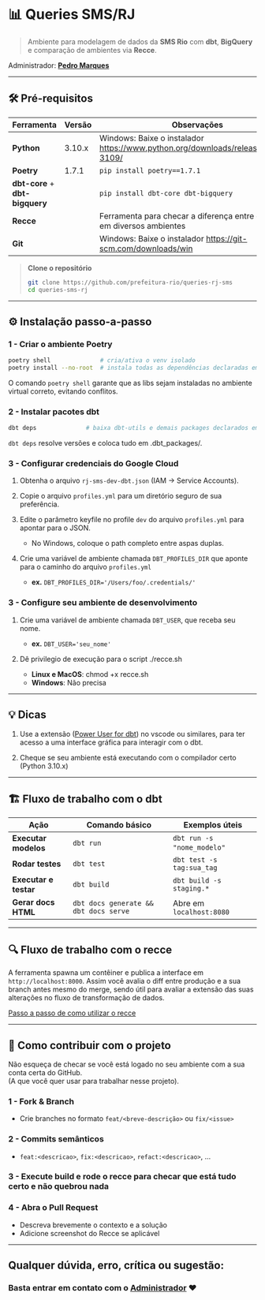 # 📊 Queries SMS/RJ
> Ambiente para modelagem de dados da **SMS Rio** com **dbt**, **BigQuery** e comparação de ambientes via **Recce**.

Administrador: **[Pedro Marques](https://github.com/TanookiVerde)**  

---

## 🛠️ Pré-requisitos

| Ferramenta | Versão | Observações |
|------------|--------|-------------|
| **Python** | 3.10.x | Windows: Baixe o instalador https://www.python.org/downloads/release/python-3109/ |
| **Poetry** | 1.7.1  | `pip install poetry==1.7.1` |
| **dbt-core** + **dbt-bigquery** |  | `pip install dbt-core dbt-bigquery` |
| **Recce** | | Ferramenta para checar a diferença entre os dados em diversos ambientes <br> |
| **Git** | | Windows: Baixe o instalador https://git-scm.com/downloads/win |

> **Clone o repositório**
> ```bash
> git clone https://github.com/prefeitura-rio/queries-rj-sms
> cd queries-sms-rj
> ```  

---

## ⚙️ Instalação passo-a-passo

### 1 - Criar o ambiente Poetry
```bash
poetry shell              # cria/ativa o venv isolado
poetry install --no-root  # instala todas as dependências declaradas em pyproject.toml
```

O comando `poetry shell` garante que as libs sejam instaladas no ambiente virtual correto, evitando conflitos.


### 2 - Instalar pacotes dbt
```bash
dbt deps              # baixa dbt-utils e demais packages declarados em packages.yml
```

`dbt deps` resolve versões e coloca tudo em .dbt_packages/.

### 3 - Configurar credenciais do Google Cloud
1. Obtenha o arquivo `rj-sms-dev-dbt.json` (IAM → Service Accounts).

2. Copie o arquivo `profiles.yml` para um diretório seguro de sua preferência.

3. Edite o parâmetro keyfile no profile `dev` do arquivo `profiles.yml` para apontar para o JSON.
    - No Windows, coloque o path completo entre aspas duplas.

5. Crie uma variável de ambiente chamada `DBT_PROFILES_DIR` que aponte para o caminho do arquivo `profiles.yml`
    - **ex.** `DBT_PROFILES_DIR='/Users/foo/.credentials/'` 


### 3 - Configure seu ambiente de desenvolvimento

1. Crie uma variável de ambiente chamada `DBT_USER`, que receba seu nome.
    - **ex.** `DBT_USER='seu_nome'`

 8. Dê privilegio de execução para o script ./recce.sh
    - **Linux e MacOS**: chmod +x recce.sh
    - **Windows**: Não precisa

---

## 💡 Dicas
1. Use a extensão ([Power User for dbt](https://marketplace.visualstudio.com/items?itemName=innoverio.vscode-dbt-power-user)) no vscode ou similares, para ter acesso a uma interface gráfica para interagir com o dbt.

2. Cheque se seu ambiente está executando com o compilador certo (Python 3.10.x)

---

## 🏗️ Fluxo de trabalho com o dbt
| Ação                 | Comando básico                        | Exemplos úteis             |
| -------------------- | ------------------------------------- | -------------------------- |
| **Executar modelos** | `dbt run`                             | `dbt run -s "nome_modelo"` |
| **Rodar testes**     | `dbt test`                            | `dbt test -s tag:sua_tag`  |
| **Executar e testar**| `dbt build`                           | `dbt build -s staging.*`   |
| **Gerar docs HTML**  | `dbt docs generate && dbt docs serve` | Abre em `localhost:8080`   |

---

## 🔍 Fluxo de trabalho com o recce
A ferramenta spawna um contêiner e publica a interface em `http://localhost:8000`.
Assim você avalia o diff entre produção e a sua branch antes mesmo do merge, sendo útil para avaliar a extensão das suas alterações no fluxo de transformação de dados.

[Passo a passo de como utilizar o recce](tools/recce.md)

---

## 🤝 Como contribuir com o projeto
Não esqueça de checar se você está logado no seu ambiente com a sua conta certa do GitHub.  
(A que você quer usar para trabalhar nesse projeto).
### 1 - Fork & Branch
- Crie branches no formato `feat/<breve-descrição>` ou `fix/<issue>`
### 2 - Commits semânticos
- `feat:<descricao>`, `fix:<descricao>`, `refact:<descricao>`, ...
### 3 - Execute build e rode o recce para checar que está tudo certo e não quebrou nada

### 4 - Abra o Pull Request
 - Descreva brevemente o contexto e a solução
 - Adicione screenshot do Recce se aplicável

---

## Qualquer dúvida, erro, crítica ou sugestão:
### Basta entrar em contato com o [Administrador](@TanookiVerde) ❤️
